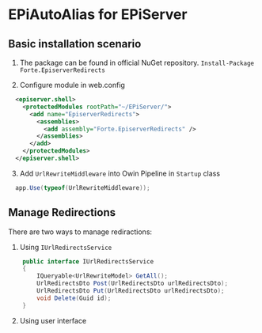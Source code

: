 # EPiAutoAlias for EPiServer

Basic installation scenario
------------
1. The package can be found in official NuGet repository.
```Install-Package Forte.EpiserverRedirects``` 

2. Configure module in web.config

```xml
  <episerver.shell>
    <protectedModules rootPath="~/EPiServer/">
      <add name="EpiserverRedirects">
        <assemblies>
          <add assembly="Forte.EpiserverRedirects" />
        </assemblies>
      </add>
    </protectedModules>
  </episerver.shell>
```

3. Add ```UrlRewriteMiddleware``` into Owin Pipeline in ```Startup``` class

```c#
  app.Use(typeof(UrlRewriteMiddleware));
```

Manage Redirections
------------
There are two ways to manage rediractions:
1. Using ```IUrlRedirectsService```

```c#
    public interface IUrlRedirectsService
    {
        IQueryable<UrlRewriteModel> GetAll();
        UrlRedirectsDto Post(UrlRedirectsDto urlRedirectsDto);
        UrlRedirectsDto Put(UrlRedirectsDto urlRedirectsDto);
        void Delete(Guid id);
    }
```
2. Using user interface 


